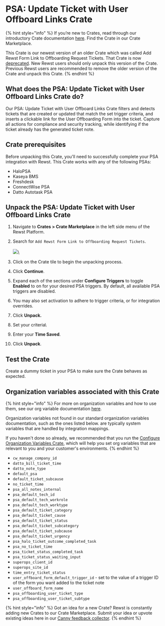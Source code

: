 # PSA: Update Ticket with User Offboard Links Crate

{% hint style="info" %}
If you’re new to Crates, read through our introductory Crate documentation [here](https://docs.rewst.help/prebuilt-automations/crates). Find the Crate in our Crate Marketplace.

This Crate is our newest version of an older Crate which was called Add Rewst Form Link to Offboarding Request Tickets. That Crate is now [deprecated](../../../prebuilt-automations/crates/crate-deprecation-faq.md). New Rewst users should only unpack this version of the Crate. Previous Rewst users are recommended to remove the older version of the Crate and unpack this Crate.
{% endhint %}

## What does the PSA: Update Ticket with User Offboard Links Crate do?

Our PSA: Update Ticket with User Offboard Links Crate filters and detects tickets that are created or updated that match the set trigger criteria, and inserts a clickable link for the User Offboarding Form into the ticket. Capture all actions for compliance and security tracking, while identifying if the ticket already has the generated ticket note.

## Crate prerequisites

Before unpacking this Crate, you'll need to successfully complete your PSA integration with Rewst. This Crate works with any of the following PSAs:

* HaloPSA
* Kaseya BMS
* Freshdesk
* ConnectWise PSA
* Datto Autotask PSA

## Unpack the PSA: Update Ticket with User Offboard Links Crate

1. Navigate to **Crates > Crate Marketplace** in the left side menu of the Rewst Platform.
2. Search for `Add Rewst Form Link to Offboarding Request Tickets`.\
   \
   ![](<../../../.gitbook/assets/Screenshot 2025-08-18 at 3.09.22 PM.png>)\

3. Click on the Crate tile to begin the unpacking process.
4. Click **Continue**.
5. Expand each of the sections under **Configure Triggers** to toggle **Enabled** to on for your desired PSA triggers. By default, all available PSA triggers are disabled.
6. You may also set activation to adhere to trigger criteria, or for integration overrides.
7. Click **Unpack.**
8. Set your criteria\

9. Enter your **Time Saved**.
10. Click **Unpack**.

## Test the Crate

Create a dummy ticket in your PSA to make sure the Crate behaves as expected.

## Organization variables associated with this Crate

{% hint style="info" %}
For more on organization variables and how to use them, see our org variable documentation [here](../../configuration/organization-variables.md).&#x20;

Organization variables not found in our standard organization variables documentation, such as the ones listed below. are typically system variables that are handled by integration mappings.

If you haven't done so already, we recommended that you run the [Configure Organization Variables Crate](configure-organization-variables.md), which will help you set org variables that are relevant to you and your customer's environments.
{% endhint %}

* `cw_manage_company_id`
* `datto_bill_ticket_time`
* `datto_note_type`
* `default_psa`
* `default_ticket_subcause`
* `no_ticket_time`
* `psa_all_notes_internal`
* `psa_default_tech_id`
* `psa_default_tech_workrole`
* `psa_default_tech_worktype`
* `psa_default_ticket_category`
* `psa_default_ticket_cause`
* `psa_default_ticket_status`
* `psa_default_ticket_subcategory`
* `psa_default_ticket_subcause`
* `psa_default_ticket_urgency`
* `psa_halo_ticket_outcome_completed_task`
* `psa_no_ticket_time`
* `psa_ticket_status_completed_task`
* `psa_ticket_status_waiting_input`
* `superops_client_id`
* `superops_site_id`
* `time_entry_ticket_status`
* `user_offboard_form_default_trigger_id` - set to the value of a trigger ID of the form you want added to the ticket note
* `user_offboard_form_name`
* `psa_offboarding_user_ticket_type`
* `psa_offboarding_user_ticket_subtype`

{% hint style="info" %}
Got an idea for a new Crate? Rewst is constantly adding new Crates to our Crate Marketplace. Submit your idea or upvote existing ideas here in our [Canny feedback collector](https://rewst.canny.io/crates).
{% endhint %}
